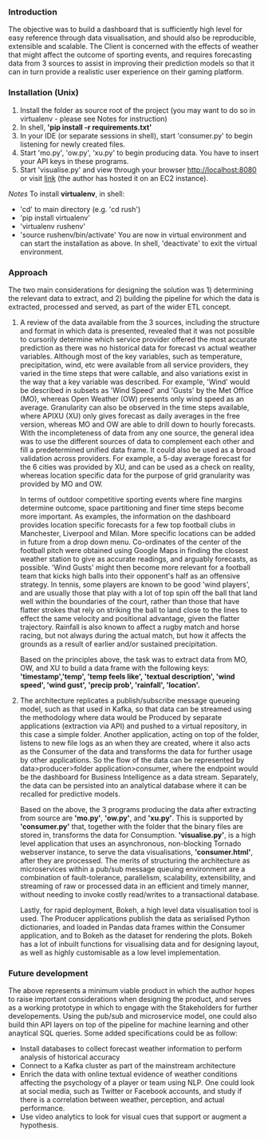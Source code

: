 ### Introduction
The objective was to build a dashboard that is sufficiently high level for easy reference through data visualisation, 
and should also be reproducible, extensible and scalable. The Client is concerned with the effects of weather
that might affect the outcome of sporting events, and requires forecasting data from 3 sources to assist
in improving their prediction models so that it can in turn provide a realistic user experience on their gaming platform.
 

### Installation (Unix)
1. Install the folder as source root of the project (you may want to do so in virtualenv - please see Notes for instruction)
2. In shell, **'pip install -r requirements.txt'**
3. In your IDE (or separate sessions in shell), start 'consumer.py' to begin listening for newly created files.
4. Start 'mo.py', 'ow.py', 'xu.py' to begin producing data. You have to insert your API keys in these programs.
5. Start 'visualise.py' and view through your browser <http://localhost:8080> or visit [link](http://35.178.148.146:8080/) 
(the author has hosted it on an EC2 instance).

_Notes_
To install **virtualenv**, in shell:
- 'cd' to main directory (e.g. 'cd rush')
- 'pip install virtualenv'
- 'virtualenv rushenv'
- 'source rushenv/bin/activate'
You are now in virtual environment and can start the installation as above. In shell, 'deactivate' to 
exit the virtual environment.
 

### Approach
The two main considerations for designing the solution was 1) determining the relevant data to extract, and 2) building
the pipeline for which the data is extracted, processed and served, as part of the wider ETL concept. 

1) A review of the data available from the 3 sources, including the structure and format in which data is presented,
revealed that it was not possible to cursorily determine which service provider offered the most accurate
prediction as there was no historical data for forecast vs actual weather variables. Although most of the key variables,
such as temperature, precipitation, wind, etc were available from all service providers, they varied in the time steps that
were callable, and also variations exist in the way that a key variable was described. For example, 'Wind' would be described
in subsets as 'Wind Speed' and 'Gusts' by the Met Office (MO), whereas Open Weather (OW) presents only wind speed as an average.
Granularity can also be observed in the time steps available, where APIXU (XU) only gives forecast as daily averages in the free version, whereas
MO and OW are able to drill down to hourly forecasts. With the incompleteness of data from any one source, the general idea
was to use the different sources of data to complement each other and fill a predetermined unified data frame. It could
also be used as a broad validation across providers. For example, a 5-day average forecast for the 6 cities was provided by
XU, and can be used as a check on reality, whereas location specific data for the purpose of grid granularity
was provided by MO and OW.

    In terms of outdoor competitive sporting events where fine margins determine outcome, space partitioning and finer time steps 
    become more important. As examples, the information on the dashboard provides location specific forecasts for 
    a few top football clubs in Manchester, Liverpool and Milan. More specific locations can be added in future from 
    a drop down menu. Co-ordinates of the center of the football pitch were obtained using Google Maps in finding the closest
    weather station to give as accurate readings, and arguably forecasts, as possible. 'Wind Gusts' might then become more
    relevant for a football team that kicks high balls into their opponent's half as an offensive strategy. In tennis, some 
    players are known to be good 'wind players', and are usually those that play with a lot of top spin off the ball that 
    land well within the boundaries of the court, rather than those that have flatter strokes that rely on striking the ball 
    to land close to the lines to effect the same velocity and positional advantage, given the flatter trajectory. Rainfall
    is also known to affect a rugby match and horse racing, but not always during the actual match, but how it affects the
    grounds as a result of earlier and/or sustained precipitation.
    
    Based on the principles above, the task was to extract data from MO, OW, and XU to build a data frame with the following keys:
    **'timestamp','temp', 'temp feels like', 'textual description', 'wind speed', 'wind gust', 'precip prob', 'rainfall', 'location'.**

2) The architecture replicates a publish/subscribe message queueing model, such as that used in Kafka, so that data can be streamed
using the methodology where data would be Produced by separate applications (extraction via API) 
and pushed to a virtual repository, in this case a simple folder. Another application, acting on top of the folder, listens
to new file logs as an when they are created, where it also acts as the Consumer of the data and transforms the data for further usage by 
other applications. So the flow of the data can be represented by data>producer>folder application>consumer, where the endpoint 
would be the dashboard for Business Intelligence as a data stream. Separately, the data can be persisted into an analytical database
where it can be recalled for predictive models.

    Based on the above, the 3 programs producing the data after extracting from source are **'mo.py'**, **'ow.py'**, and **'xu.py'**. 
    This is supported by **'consumer.py'** that, together with the folder that the binary files are stored in, transforms the data for 
    Consumption. **'visualise.py'**, is a high level application that uses an asynchronous, non-blocking Tornado webserver instance, 
    to serve the data visualisations, **'consumer.html'**, after they are processed. The merits of structuring the architecture as 
    microservices within a pub/sub message queuing environment are a combination of fault-tolerance, parallelism, scalability, 
    extensibility, and streaming of raw or processed data in an efficient and timely manner, without needing to invoke costly read/writes
    to a transactional database.
    
    Lastly, for rapid deployment, Bokeh, a high level data visualisation tool is used. The Producer applications publish the data
    as serialised Python dictionaries, and loaded in Pandas data frames within the Consumer application, and to Bokeh 
    as the dataset for rendering the plots. Bokeh has a lot of inbuilt functions for visualising data and for designing layout,
    as well as highly customisable as a low level implementation. 
    
### Future development

The above represents a minimum viable product in which the author hopes to raise important considerations when 
designing the product, and serves as a working prototype in which to engage with the Stakeholders for further developements.
Using the pub/sub and microservice model, one could also build thin API layers on top of the pipeline for machine learning
and other anaytical SQL queries. Some added specifications could be as follow:
- Install databases to collect forecast weather information to perform analysis of historical accuracy
- Connect to a Kafka cluster as part of the mainstream architecture
- Enrich the data with online textual evidence of weather conditions affecting the psychology of a player or team using NLP.
One could look at social media, such as Twitter or Facebook accounts, and study if there is a correlation between weather,
perception, and actual performance.
- Use video analytics to look for visual cues that support or augment a hypothesis.

